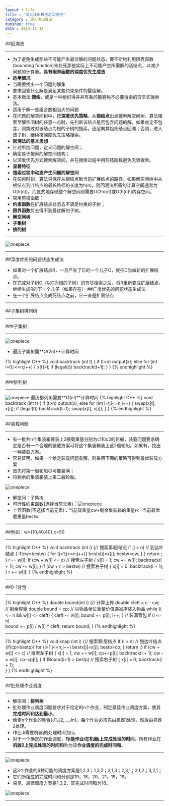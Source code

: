 ```yaml
---
layout : life
title : "深入浅出算法之回溯法"
category : 深入浅出算法
duoshuo: true
date : 2014-11-12
---
```


##回溯法

------------

* 为了避免生成那些不可能产生最佳解的问题状态，要不断地利用限界函数(bounding function)来处死那些实际上不可能产生所需解的活结点，以减少问题的计算量。**具有限界函数的深度优先生成法**
* **适用情况**
 * 当需要找出一个问题的解集
 * 要求回答什么解是满足某些约束条件的最佳解。
* 基本做法:**搜索**，或是一种组织得井井有条的能避免不必要搜索的穷举式搜索法。
 * 适用于解一些组合数相当大的问题
* 在问题的解空间树中，按**深度优先策略**，从**根结点**出发搜索解空间树。算法搜索至解空间树的任意一点时，先判断该结点是否包含问题的解。如果肯定不包含，则跳过对该结点为根的子树的搜索，逐层向其祖先结点回溯；否则，进入该子树，继续按深度优先策略搜索。
* **回溯法的基本思想**
 * 针对所给问题，定义问题的解空间；
 * 确定易于搜索的解空间结构；
 * 以深度优先方式搜索解空间，并在搜索过程中用剪枝函数避免无效搜索。
* **显著特征**
 * **搜索过程中动态产生问题的解空间**
 * 在任何时刻，算法只保存从根结点到当前扩展结点的路径。如果解空间树中从根结点到叶结点的最长路径的长度为h(n)，则回溯法所需的计算空间通常为O(h(n))。而显式地存储整个解空间则需要O(2h(n))或O(h(n)!)内存空间。
* 常用剪枝函数：
 * **约束函数**在扩展结点处剪去不满足约束的子树；
 * **限界函数**剪去得不到最优解的子树。
* **解空间树**
 * **子集树**
 * **排列树**

-------------------

![onepiece](/life/picture/huisu1.png)

------------------

##深度优先的问题状态生成法
* 如果对一个扩展结点R，一旦产生了它的一个儿子C，就把C当做新的扩展结点。
* 在完成对子树C（以C为根的子树）的穷尽搜索之后，将R重新变成扩展结点，继续生成R的下一个儿子（如果存在）
##广度优先的问题状态生成法
* 在一个扩展结点变成死结点之前，它一直是扩展结点


----------------------

##子集树排列树

---------------------

###子集树

--------------
![onepiece](/life/picture/zijishu.png)

* 遍历子集树需**O(2n)**计算时间

 {% highlight C++ %}
    void backtrack (int t)
{
  if (t>n) output(x);
    else
      for (int i=0;i<=n;i++) {
        x[t]=i;
        if (legal(t)) backtrack(t+1);
      }
}
{% endhighlight %}

-------------------

###排列树

------------------
![onepiece](/life/picture/pailieshu.png)
遍历排列树需要**O(n!)**计算时间
 {% highlight C++ %}
void backtrack (int t)
{
  if (t>n) output(x);
    else
      for (int i=t;i<=n;i++) {
        swap(x[t], x[i]);
        if (legal(t)) backtrack(t+1);
        swap(x[t], x[i]);
      }
} 
{% endhighlight %}

------------------------

##装载问题

------------------------

* 有一批共n个集装箱要装上2艘载重量分别为c1和c2的轮船，装载问题要求确定是否有一个合理的装载方案可将这个集装箱装上这2艘轮船。如果有，找出一种装载方案。
* 容易证明，如果一个给定装载问题有解，则采用下面的策略可得到最优装载方案
 * 首先将第一艘轮船尽可能装满；
 * 将剩余的集装箱装上第二艘轮船。
 
![onepiece](/life/picture/huisu_zhuangzai.png)

* 解空间：子集树
* 可行性约束函数(选择当前元素)：![onepiece](/life/picture/huisu_1.png)
* 上界函数(不选择当前元素)：当前载重量cw+剩余集装箱的重量r<=当前最优载重量bestw

------------------

##例如：w={10,40,40},c=50

-----------------
 {% highlight C++ %}
void backtrack (int i)
   {// 搜索第i层结点
         if (i > n)  // 到达叶结点
         {    if(cw>bestw) 
			  {
					for (j=1;j<=n;j++){
						bestx[j]=x[j];
						bestw=cw;
					}
			  }
               return ;
          }
          r -= w[i];
          if (cw + w[i] <= c) // 搜索左子树
          {    x[i] = 1; 
				cw += w[i]; 
				backtrack(i + 1); 
				cw -= w[i]; 
		  }
          if (cw + r > bestw) // 搜索右子树
		  {    x[i] = 0; 
			  backtrack(i + 1);
		  }
		  r += w[i];
   }
{% endhighlight %}

--------------------

##0-1背包

--------------------
 {% highlight C++ %}
   double bound(int i)
   {// 计算上界
      double cleft = c - cw;   // 剩余容量
      double bound = cp;
      // 以物品单位重量价值递减序装入物品
      while (i <= n &&  w[i] <= cleft)
      {
         cleft -= w[i];
         bound += p[i];
         i++;
      }
      // 装满背包
      if (i <= n)     
		bound += p[i] / w[i] * cleft;
      return bound;
   }
{% endhighlight %}

 --------------------
 {% highlight C++ %}
   void knap (int i)
   {// 搜索第i层结点
      if (i > n)  // 到达叶结点
            {if(cp>bestp){
				for (j=1;j<=n;j++)
					bestx[j]=x[j];
					bestp=cp;
				}
               return ;}
      if (cw + w[i] <= c) // 搜索左子树
      {    x[i] = 1; 
		  cw += w[i];
		  cp+=p[i];
           backtrack(i + 1); 
		   cw -= w[i]; 
		   cp-=p[i];
	 }
     if (Bound(i+1) > bestp) // 搜索右子树
     {  x[i] = 0; 
		backtrack(i + 1);     
	}
}
{% endhighlight %}

------------------

##批处理作业调度

------------------

* 解空间：**排列树**
* 批处理作业调度问题要求对于给定的n个作业，制定最佳作业调度方案，使其**完成时间和达到最小**。
* 给定n个作业的集合{J1,J2,…,Jn}。每个作业必须先由机器1处理，然后由机器2处理。
 * 作业Ji需要机器j的处理时间为tji。
 * 对于一个确定的作业调度，**Fji是作业i在机器j上完成处理的时间**。所有作业在**机器2上完成处理的时间和**称为该**作业调度的完成时间和**。

------------------

![onepiece](/life/picture/huisu_bichuli.png)

* 这3个作业的6种可能的调度方案是1,2,3；1,3,2；2,1,3；2,3,1；3,1,2；3,2,1；
* 它们所相应的完成时间和分别是19，18，20，21，19，19。
* 易见，最佳调度方案是1,3,2，其完成时间和为18。

![onepiece](/life/picture/huisu_pichuli.jpg)

-----------------
